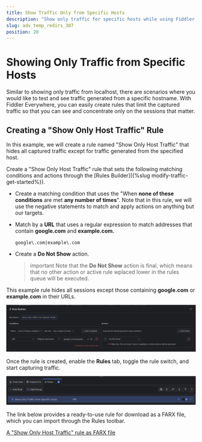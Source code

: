 ```yaml
---
title: Show Traffic Only from Specific Hosts
description: "Show only traffic for specific hosts while using Fiddler's rules."
slug: adv_temp_redirs_307
position: 20
---
```


# Showing Only Traffic from Specific Hosts


Similar to showing only traffic from localhost, there are scenarios where you would like to test and see traffic generated from a specific hostname. With Fiddler Everywhere, you can easily create rules that limit the captured traffic so that you can see and concentrate only on the sessions that matter.


## Creating a "Show Only Host Traffic" Rule

In this example, we will create a rule named "Show Only Host Traffic" that hides all captured traffic except for traffic generated from the specified host.

Create a "Show Only Host Traffic" rule that sets the following matching conditions and actions through the [Rules Builder]({%slug modify-traffic-get-started%}).

- Create a matching condition that uses the "When **none of these conditions** are met **any number of times**". Note that in this rule, we will use the negative statements to match and apply actions on anything but our targets.

- Match by a **URL** that uses a regular expression to match addresses that contain **google.com** and  **example.com.**

    ```regex
    google\.com|example\.com
    ```

- Create a **Do Not Show** action.

    >important Note that the **Do Not Show** action is final, which means that no other action or active rule wplaced lower in the rules queue will be executed.

This example rule hides all sessions except those containing **google.com** or **example.com** in their URLs.

![Creating "Show Only Host Traffic" rule](../../images/advanced/adv-show-only-specific-hosts.png)

Once the rule is created, enable the **Rules** tab, toggle the rule switch, and start capturing traffic.

![Activating the "Show Only Host Traffic" rule](../../images/advanced/adv-show-only-specific-host-active.png)

The link below provides a ready-to-use rule for download as a FARX file, which you can import through the Rules toolbar.

[A "Show Only Host Traffic" rule as FARX file](https://github.com/telerik/fiddler-everywhere/rules/filters/show-only-specific-hosts)
 
 